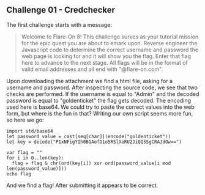 ## Challenge 01 - Credchecker

The first challenge starts with a message:

> Welcome to Flare-On 8! This challenge surves as your tutorial mission for the epic quest you are about to emark upon. Reverse engineer the Javascript code to determine the correct username and password the web page is looking for and it will show you the flag. Enter that flag here to advance to the next stage. All flags will be in the format of valid email addresses and all end with "@flare-on.com".

Upon downloading the attachment we find a html file, asking for a username and password. After inspecting the source code, we see that two checks are performed. If the username is equal to "Admin" and the decoded password is equal to "goldenticket" the flag gets decoded.
The encoding used here is base64. We could try to paste the correct values into the web form, but where is the fun in that?
Writing our own script seems more fun, so here we go:

```
import std/base64
let password_value = cast[seq[char]](encode("goldenticket"))
let key = decode("P1xNFigYIh0BGAofD1o5RSlXeRU2JiQQSSgCRAJdOw==")

var flag = ""
for i in 0..len(key):
  flag = flag & chr(ord(key[i]) xor ord(password_value[i mod len(password_value)]))
echo flag
```
And we find a flag! After submitting it appears to be correct.
